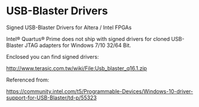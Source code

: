 # USB-Blaster Drivers
Signed USB-Blaster Drivers for Altera / Intel FPGAs

Intel® Quartus® Prime does not ship with signed drivers for cloned USB-Blaster JTAG adapters for Windows 7/10 32/64 Bit.

Enclosed you can find signed drivers:

http://www.terasic.com.tw/wiki/File:Usb_blaster_q16.1.zip

Referenced from:

https://community.intel.com/t5/Programmable-Devices/Windows-10-driver-support-for-USB-Blaster/td-p/55323
